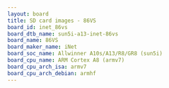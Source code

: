 ```yaml
---
layout: board
title: SD card images - 86VS
board_id: inet_86vs
board_dtb_name: sun5i-a13-inet-86vs
board_name: 86VS
board_maker_name: iNet
board_soc_name: Allwinner A10s/A13/R8/GR8 (sun5i)
board_cpu_name: ARM Cortex A8 (armv7)
board_cpu_arch_isa: armv7
board_cpu_arch_debian: armhf
---
```

